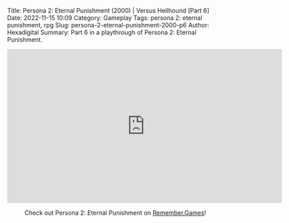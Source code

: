 Title: Persona 2: Eternal Punishment (2000) | Versus Hellhound [Part 6]
Date: 2022-11-15 10:09
Category: Gameplay
Tags: persona 2: eternal punishment,  rpg
Slug: persona-2-eternal-punishment-2000-p6
Author: Hexadigital
Summary: Part 6 in a playthrough of Persona 2: Eternal Punishment.

<center><iframe src="https://www.youtube.com/embed/Sd0M6PBXpBM?feature=oembed" allow="accelerometer; autoplay; encrypted-media; gyroscope; picture-in-picture" width="640" height="360" frameborder="0"></iframe>

Check out Persona 2: Eternal Punishment on [Remember.Games](https://remember.games/game/4628/persona-2-eternal-punishment/)!</center>